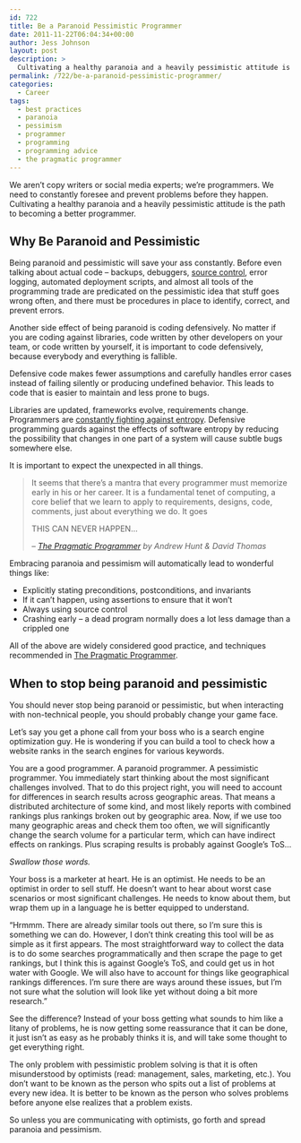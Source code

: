 ```yaml
---
id: 722
title: Be a Paranoid Pessimistic Programmer
date: 2011-11-22T06:04:34+00:00
author: Jess Johnson
layout: post
description: >
  Cultivating a healthy paranoia and a heavily pessimistic attitude is the path to becoming a better programmer, because those traits prevent bugs.
permalink: /722/be-a-paranoid-pessimistic-programmer/
categories:
  - Career
tags:
  - best practices
  - paranoia
  - pessimism
  - programmer
  - programming
  - programming advice
  - the pragmatic programmer
---
```

We aren&#8217;t copy writers or social media experts; we&#8217;re programmers. We need to constantly foresee and prevent problems before they happen. Cultivating a healthy paranoia and a heavily pessimistic attitude is the path to becoming a better programmer.<!--more-->

## Why Be Paranoid and Pessimistic

Being paranoid and pessimistic will save your ass constantly. Before even talking about actual code &#8211; backups, debuggers, [source control](http://grokcode.com/717/how-to-use-source-control-effectively/), error logging, automated deployment scripts, and almost all tools of the programming trade are predicated on the pessimistic idea that stuff goes wrong often, and there must be procedures in place to identify, correct, and prevent errors.

Another side effect of being paranoid is coding defensively. No matter if you are coding against libraries, code written by other developers on your team, or code written by yourself, it is important to code defensively, because everybody and everything is fallible.

Defensive code makes fewer assumptions and carefully handles error cases instead of failing silently or producing undefined behavior. This leads to code that is easier to maintain and less prone to bugs.

Libraries are updated, frameworks evolve, requirements change. Programmers are [constantly fighting against entropy](http://www.kalzumeus.com/2011/11/17/i-saw-an-extremely-subtle-bug-today-and-i-just-have-to-tell-someone/). Defensive programming guards against the effects of software entropy by reducing the possibility that changes in one part of a system will cause subtle bugs somewhere else.

It is important to expect the unexpected in all things. 

> It seems that there&#8217;s a mantra that every programmer must memorize early in his or her career. It is a fundamental tenet of computing, a core belief that we learn to apply to requirements, designs, code, comments, just about everything we do. It goes
> 
> THIS CAN NEVER HAPPEN&#8230;
> 
> <cite>&#8211; <a href="http://www.amazon.com/gp/product/020161622X?ie=UTF8&#038;tag=grok-20&#038;linkCode=as2&#038;camp=1789&#038;creative=9325&#038;creativeASIN=020161622X">The Pragmatic Programmer</a> by Andrew Hunt & David Thomas</cite>

Embracing paranoia and pessimism will automatically lead to wonderful things like:

  * Explicitly stating preconditions, postconditions, and invariants
  * If it can&#8217;t happen, using assertions to ensure that it won&#8217;t
  * Always using source control
  * Crashing early &#8211; a dead program normally does a lot less damage than a crippled one

All of the above are widely considered good practice, and techniques recommended in [The Pragmatic Programmer](http://www.amazon.com/gp/product/020161622X?ie=UTF8&tag=grok-20&linkCode=as2&camp=1789&creative=9325&creativeASIN=020161622X).

## When to stop being paranoid and pessimistic

You should never stop being paranoid or pessimistic, but when interacting with non-technical people, you should probably change your game face.

Let&#8217;s say you get a phone call from your boss who is a search engine optimization guy. He is wondering if you can build a tool to check how a website ranks in the search engines for various keywords. 

You are a good programmer. A paranoid programmer. A pessimistic programmer. You immediately start thinking about the most significant challenges involved. That to do this project right, you will need to account for differences in search results across geographic areas. That means a distributed architecture of some kind, and most likely reports with combined rankings plus rankings broken out by geographic area. Now, if we use too many geographic areas and check them too often, we will significantly change the search volume for a particular term, which can have indirect effects on rankings. Plus scraping results is probably against Google&#8217;s ToS&#8230;

_Swallow those words._

Your boss is a marketer at heart. He is an optimist. He needs to be an optimist in order to sell stuff. He doesn&#8217;t want to hear about worst case scenarios or most significant challenges. He needs to know about them, but wrap them up in a language he is better equipped to understand. 

&#8220;Hrmmm. There are already similar tools out there, so I&#8217;m sure this is something we can do. However, I don&#8217;t think creating this tool will be as simple as it first appears. The most straightforward way to collect the data is to do some searches programmatically and then scrape the page to get rankings, but I think this is against Google&#8217;s ToS, and could get us in hot water with Google. We will also have to account for things like geographical rankings differences. I&#8217;m sure there are ways around these issues, but I&#8217;m not sure what the solution will look like yet without doing a bit more research.&#8221;

See the difference? Instead of your boss getting what sounds to him like a litany of problems, he is now getting some reassurance that it can be done, it just isn&#8217;t as easy as he probably thinks it is, and will take some thought to get everything right.

The only problem with pessimistic problem solving is that it is often misunderstood by optimists (read: management, sales, marketing, etc.). You don&#8217;t want to be known as the person who spits out a list of problems at every new idea. It is better to be known as the person who solves problems before anyone else realizes that a problem exists.

So unless you are communicating with optimists, go forth and spread paranoia and pessimism.
